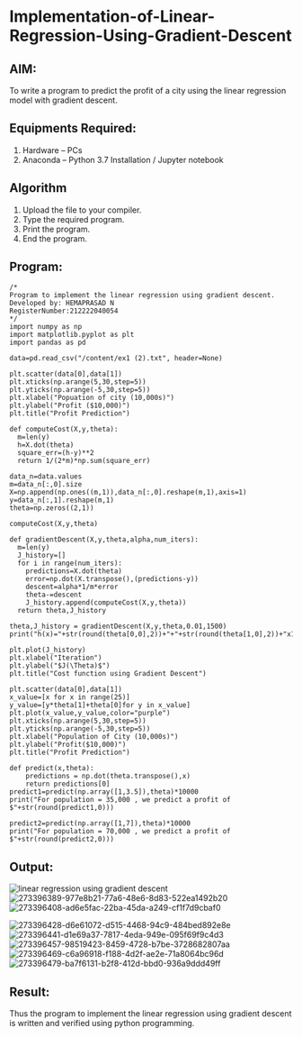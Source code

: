 # Implementation-of-Linear-Regression-Using-Gradient-Descent

## AIM:
To write a program to predict the profit of a city using the linear regression model with gradient descent.

## Equipments Required:
1. Hardware – PCs
2. Anaconda – Python 3.7 Installation / Jupyter notebook

## Algorithm
1. Upload the file to your compiler.
2. Type the required program.
3. Print the program.
4. End the program.

## Program:
```
/*
Program to implement the linear regression using gradient descent.
Developed by: HEMAPRASAD N
RegisterNumber:212222040054
*/
import numpy as np
import matplotlib.pyplot as plt
import pandas as pd

data=pd.read_csv("/content/ex1 (2).txt", header=None)

plt.scatter(data[0],data[1])
plt.xticks(np.arange(5,30,step=5))
plt.yticks(np.arange(-5,30,step=5))
plt.xlabel("Popuation of city (10,000s)")
plt.ylabel("Profit ($10,000)")
plt.title("Profit Prediction")

def computeCost(X,y,theta):
  m=len(y)
  h=X.dot(theta)
  square_err=(h-y)**2
  return 1/(2*m)*np.sum(square_err)

data_n=data.values
m=data_n[:,0].size
X=np.append(np.ones((m,1)),data_n[:,0].reshape(m,1),axis=1)
y=data_n[:,1].reshape(m,1)
theta=np.zeros((2,1))

computeCost(X,y,theta)

def gradientDescent(X,y,theta,alpha,num_iters):
  m=len(y)
  J_history=[]
  for i in range(num_iters):
    predictions=X.dot(theta)
    error=np.dot(X.transpose(),(predictions-y))
    descent=alpha*1/m*error
    theta-=descent
    J_history.append(computeCost(X,y,theta))
  return theta,J_history

theta,J_history = gradientDescent(X,y,theta,0.01,1500)
print("h(x)="+str(round(theta[0,0],2))+"+"+str(round(theta[1,0],2))+"x1")

plt.plot(J_history)
plt.xlabel("Iteration")
plt.ylabel("$J(\Theta)$")
plt.title("Cost function using Gradient Descent")

plt.scatter(data[0],data[1])
x_value=[x for x in range(25)]
y_value=[y*theta[1]+theta[0]for y in x_value]
plt.plot(x_value,y_value,color="purple")
plt.xticks(np.arange(5,30,step=5))
plt.yticks(np.arange(-5,30,step=5))
plt.xlabel("Population of City (10,000s)")
plt.ylabel("Profit($10,000)")
plt.title("Profit Prediction")

def predict(x,theta):
    predictions = np.dot(theta.transpose(),x)
    return predictions[0]
predict1=predict(np.array([1,3.5]),theta)*10000
print("For population = 35,000 , we predict a profit of $"+str(round(predict1,0)))

predict2=predict(np.array([1,7]),theta)*10000
print("For population = 70,000 , we predict a profit of $"+str(round(predict2,0)))
```

## Output:
![linear regression using gradient descent](sam.png)
![273396389-977e8b21-77a6-48e6-8d83-522ea1492b20](https://github.com/Hemaprasad-N/Implementation-of-Linear-Regression-Using-Gradient-Descent/assets/135933397/abf7e817-c812-4bea-91a4-ad634af18893)
![273396408-ad6e5fac-22ba-45da-a249-cf1f7d9cbaf0](https://github.com/Hemaprasad-N/Implementation-of-Linear-Regression-Using-Gradient-Descent/assets/135933397/d9949b2c-8701-4e2f-8c34-6ac59820af52)

![273396428-d6e61072-d515-4468-94c9-484bed892e8e](https://github.com/Hemaprasad-N/Implementation-of-Linear-Regression-Using-Gradient-Descent/assets/135933397/2719196c-cf62-4857-84e7-ab50aae9f038)
![273396441-d1e69a37-7817-4eda-949e-095f69f9c4d3](https://github.com/Hemaprasad-N/Implementation-of-Linear-Regression-Using-Gradient-Descent/assets/135933397/8023d25a-872d-497b-921e-ea187eed55ce)
![273396457-98519423-8459-4728-b7be-3728682807aa](https://github.com/Hemaprasad-N/Implementation-of-Linear-Regression-Using-Gradient-Descent/assets/135933397/b28c6c48-1621-4260-bb91-03856900463b)
![273396469-c6a96918-f188-4d2f-ae2e-71a8064bc96d](https://github.com/Hemaprasad-N/Implementation-of-Linear-Regression-Using-Gradient-Descent/assets/135933397/79a63dd8-129e-4492-a51a-5384080ced11)
![273396479-ba7f6131-b2f8-412d-bbd0-936a9ddd49ff](https://github.com/Hemaprasad-N/Implementation-of-Linear-Regression-Using-Gradient-Descent/assets/135933397/613d35e3-4ad9-4517-ae1c-ff477e0e0e8c)









## Result:
Thus the program to implement the linear regression using gradient descent is written and verified using python programming.
